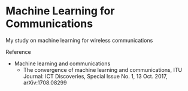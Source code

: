 # Machine Learning for Communications
My study on machine learning for wireless communications

Reference
- Machine learning and communications
  - The convergence of machine learning and communications, ITU Journal: ICT Discoveries, Special Issue No. 1, 13 Oct. 2017, arXiv:1708.08299
